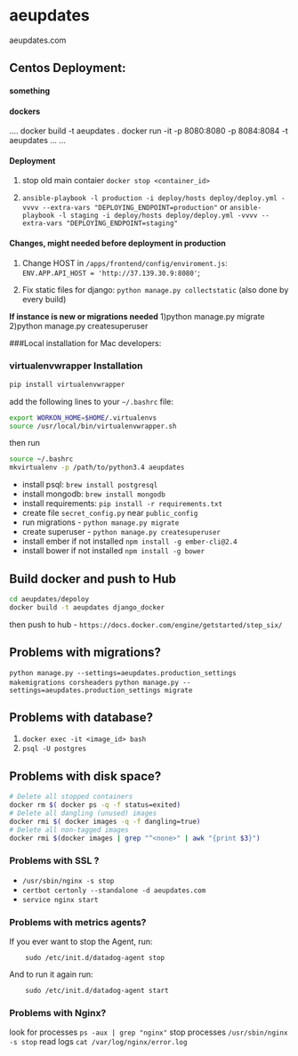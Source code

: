 # aeupdates
aeupdates.com


<h2>Centos Deployment:</h2>
<h4> something </h4>
    
<h4> dockers </h4>
    ....
    docker build -t aeupdates .
    docker run -it -p 8080:8080 -p 8084:8084 -t aeupdates
    ...
    ...

<h4>Deployment</h4>

 1) stop old main contaier `docker stop <container_id>`

 2) `ansible-playbook -l production -i deploy/hosts deploy/deploy.yml -vvvv --extra-vars "DEPLOYING_ENDPOINT=production"` or
 `ansible-playbook -l staging -i deploy/hosts deploy/deploy.yml -vvvv --extra-vars "DEPLOYING_ENDPOINT=staging"`

<h4>Changes, might needed before deployment in production</h4>

  1) Change HOST in `/apps/frontend/config/enviroment.js`:
    `ENV.APP.API_HOST = 'http://37.139.30.9:8080'`;
    
  2) Fix static files for django: `python manage.py collectstatic` (also done by every build)



<b>If instance is new or migrations needed</b>
1)python manage.py migrate
2)python manage.py createsuperuser


###Local installation for Mac developers:

### virtualenvwrapper Installation

```bash
pip install virtualenvwrapper
```

add the following lines to your `~/.bashrc` file:

```bash
export WORKON_HOME=$HOME/.virtualenvs
source /usr/local/bin/virtualenvwrapper.sh
```

then run

```bash
source ~/.bashrc
mkvirtualenv -p /path/to/python3.4 aeupdates
```


- install psql: `brew install postgresql`
- install mongodb: `brew install mongodb`
- install requirements: `pip install -r requirements.txt`
- create file `secret_config.py` near `public_config`
- run migrations - `python manage.py migrate`
- create superuser - `python manage.py createsuperuser`
- install ember if not installed `npm install -g ember-cli@2.4`
- install bower if not installed `npm install -g bower`

## Build docker and push to Hub

```bash
cd aeupdates/depoloy
docker build -t aeupdates django_docker
```
then push to hub - `https://docs.docker.com/engine/getstarted/step_six/`

## Problems with migrations?
`python manage.py --settings=aeupdates.production_settings makemigrations corsheaders`
`python manage.py --settings=aeupdates.production_settings migrate`

## Problems with database?
1) `docker exec -it <image_id> bash`
2) `psql -U postgres`

## Problems with disk space?
```bash
# Delete all stopped containers
docker rm $( docker ps -q -f status=exited)
# Delete all dangling (unused) images
docker rmi $( docker images -q -f dangling=true)
# Delete all non-tagged images
docker rmi $(docker images | grep "^<none>" | awk "{print $3}")
```

### Problems with SSL ?
 - `/usr/sbin/nginx -s stop`
 - `certbot certonly --standalone -d aeupdates.com`
 - `service nginx start`

### Problems with metrics agents?

If you ever want to stop the Agent, run:
```
    sudo /etc/init.d/datadog-agent stop
```
And to run it again run:
```
    sudo /etc/init.d/datadog-agent start
```

### Problems with Nginx?

look for processes `ps -aux | grep "nginx"`
stop processes `/usr/sbin/nginx -s stop`
read logs `cat /var/log/nginx/error.log`

